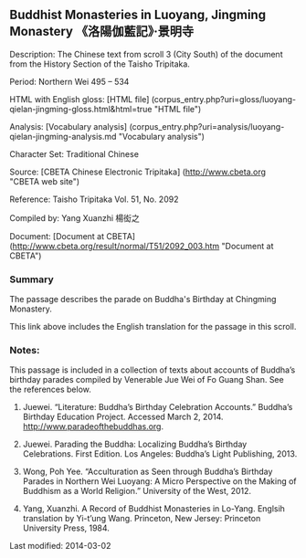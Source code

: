 ## Buddhist Monasteries in Luoyang, Jingming Monastery 《洛陽伽藍記》‧景明寺

Description: The Chinese text from scroll 3 (City South) of the document from the History Section of the Taisho Tripitaka.

Period: Northern Wei 495 – 534

HTML with English gloss: [HTML file] (corpus_entry.php?uri=gloss/luoyang-qielan-jingming-gloss.html&html=true "HTML file")

Analysis: [Vocabulary analysis] (corpus_entry.php?uri=analysis/luoyang-qielan-jingming-analysis.md "Vocabulary analysis")

Character Set: Traditional Chinese

Source: [CBETA Chinese Electronic Tripitaka] (http://www.cbeta.org "CBETA web site")

Reference: Taisho Tripitaka Vol. 51, No. 2092

Compiled by: Yang Xuanzhi 楊衒之

Document: [Document at CBETA] (http://www.cbeta.org/result/normal/T51/2092_003.htm "Document at CBETA")

### Summary
The passage describes the parade on Buddha's Birthday at Chingming Monastery.

This link above includes the English translation for the passage in this scroll.

### Notes: 
This passage is included in a collection of texts about accounts of Buddha’s birthday parades compiled by Venerable Jue Wei of Fo Guang Shan. See the references below.

1. Juewei. “Literature: Buddha’s Birthday Celebration Accounts.” Buddha’s Birthday Education Project. Accessed March 2, 2014. <a href="http://www.paradeofthebuddhas.org">http://www.paradeofthebuddhas.org</a>.

2. Juewei. Parading the Buddha: Localizing Buddha’s Birthday Celebrations. First Edition. Los Angeles: Buddha’s Light Publishing, 2013.

3. Wong, Poh Yee. “Acculturation as Seen through Buddha’s Birthday Parades in Northern Wei Luoyang: A Micro Perspective on the Making of Buddhism as a World Religion.” University of the West, 2012.

4. Yang, Xuanzhi. A Record of Buddhist Monasteries in Lo-Yang. Englsih translation by  Yi-t’ung Wang. Princeton, New Jersey: Princeton University Press, 1984.

Last modified: 2014-03-02
